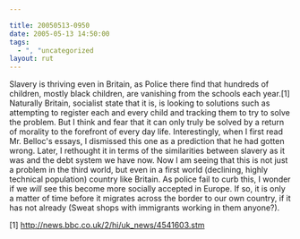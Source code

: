 ```yaml
---

title: 20050513-0950
date: 2005-05-13 14:50:00
tags:
  - ", "uncategorized
layout: rut
---
```


<p>Slavery is thriving even in Britain, as Police there find that
hundreds of children, mostly black children, are vanishing from
the schools each year.[1] Naturally Britain, socialist state that
it is, is looking to solutions such as attempting to register each
and every child and tracking them to try to solve the problem.
But I think and fear that it can only truly be solved by a return
of morality to the forefront of every day life.  Interestingly,
when I first read Mr. Belloc's essays, I dismissed this one as
a prediction that he had gotten wrong.  Later, I rethought it in
terms of the similarities between slavery as it was and the debt
system we have now.  Now I am seeing that this is not just a problem
in the third world, but even in a first world (declining, highly
technical population) country like Britain.  As police fail to curb
this, I wonder if we <em>will</em> see this become more socially
accepted in Europe.  If so, it is only a matter of time before it
migrates across the border to our own country, if it has not already
(Sweat shops with immigrants working in them anyone?).</p>

[1] http://news.bbc.co.uk/2/hi/uk_news/4541603.stm

